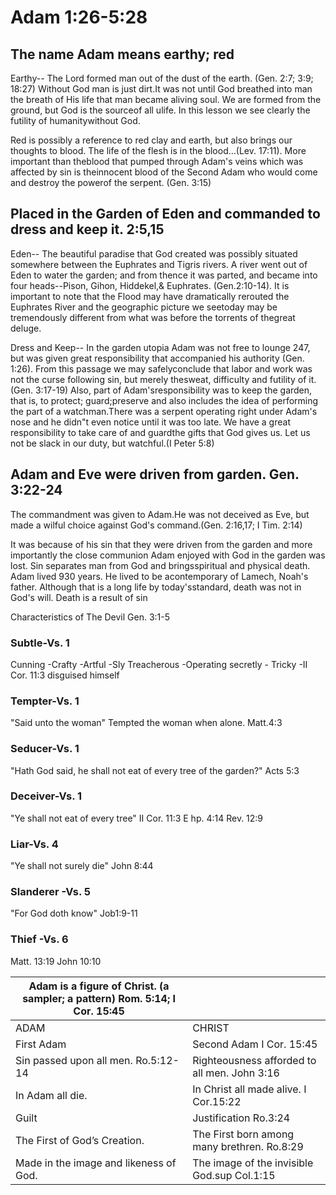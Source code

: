 # Adam 1:26-5:28

## The name Adam means earthy; red

Earthy-- The Lord formed man out of the dust of the earth. (Gen. 2:7; 3:9; 18:27) Without God man is just dirt.It was not until God breathed into man the breath of His life that man became aliving soul. We are formed from the ground, but God is the sourceof all ulife. In this lesson we see clearly the futility of humanitywithout God.

Red is possibly a reference to red clay and earth, but also brings our thoughts to blood. The life of the flesh is in the blood…(Lev. 17:11). More important than theblood that pumped through Adam's veins which was affected by sin is theinnocent blood of the Second Adam who would come and destroy the powerof the serpent. (Gen. 3:15)

## Placed in the Garden of Eden and commanded to dress and keep it. 2:5,15

Eden-- The beautiful paradise that God created was possibly situated somewhere between the Euphrates and Tigris rivers. A river went out of Eden to water the garden; and from thence it was parted, and became into four heads--Pison, Gihon, Hiddekel,& Euphrates. (Gen.2:10-14). It is important to note that the Flood may have dramatically rerouted the Euphrates River and the geographic picture we seetoday may be tremendously different from what was before the torrents of thegreat deluge.

Dress and Keep-- In the garden utopia Adam was not free to lounge 247, but was given great responsibility that accompanied his authority (Gen. 1:26). From this passage we may safelyconclude that labor and work was not the curse following sin, but merely thesweat, difficulty and futility of it. (Gen. 3:17-19) Also, part of Adam'sresponsibility was to keep the garden, that is, to protect; guard;preserve and also includes the idea of performing the part of a watchman.There was a serpent operating right under Adam's nose and he didn"t even notice until it was too late. We have a great responsibility to take care of and guardthe gifts that God gives us. Let us not be slack in our duty, but watchful.(I Peter 5:8)

## Adam and Eve were driven from garden. Gen. 3:22-24

The commandment was given to Adam.He was not deceived as Eve, but made a wilful choice against God's command.(Gen. 2:16,17; I Tim. 2:14)

It was because of his sin that they were driven from the garden and more importantly the close communion Adam enjoyed with God in the garden was lost. Sin separates man from God and bringsspiritual and physical death. Adam lived 930 years. He lived to be acontemporary of Lamech, Noah's father. Although that is a long life by today'sstandard, death was not in God's will. Death is a result of sin

Characteristics of The Devil Gen. 3:1-5

### Subtle-Vs. 1

Cunning -Crafty -Artful -Sly Treacherous -Operating secretly - Tricky -II Cor. 11:3 disguised himself

### Tempter-Vs. 1

"Said unto the woman" Tempted the woman when alone. Matt.4:3

### Seducer-Vs. 1

"Hath God said, he shall not eat of every tree of the garden?" Acts 5:3

### Deceiver-Vs. 1

"Ye shall not eat of every tree" II Cor. 11:3 E hp. 4:14 Rev. 12:9

### Liar-Vs. 4

"Ye shall not surely die" John 8:44

### Slanderer -Vs. 5

"For God doth know" Job1:9-11

### Thief -Vs. 6

Matt. 13:19 John 10:10

| Adam is a figure of Christ. (a sampler; a pattern) Rom. 5:14; I Cor. 15:45 |                                              |
| -------------------------------------------------------------------------- | -------------------------------------------- |
| ADAM                                                                       | CHRIST                                       |
| First Adam                                                                 | Second Adam I Cor. 15:45                     |
| Sin passed upon all men. Ro.5:12-14                                        | Righteousness afforded to all men. John 3:16 |
| In Adam all die.                                                           | In Christ all made alive. I Cor.15:22        |
| Guilt                                                                      | Justification Ro.3:24                        |
| The First of God’s Creation.                                               | The First born among many brethren. Ro.8:29  |
| Made in the image and likeness of God.                                     | The image of the invisible God.sup Col.1:15  |
